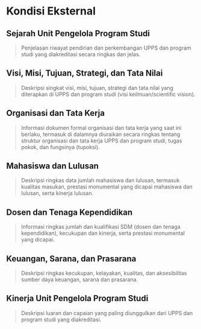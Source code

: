 # Kondisi Eksternal

<!--@include: ../indikator/1.md-->

## Sejarah Unit Pengelola Program Studi

> Penjelasan riwayat pendirian dan perkembangan UPPS dan program studi yang diakreditasi secara ringkas dan jelas.

## Visi, Misi, Tujuan, Strategi, dan Tata Nilai

> Deskripsi singkat visi, misi, tujuan, strategi dan tata nilai yang diterapkan di UPPS dan program studi (visi keilmuan/scientific vision).

## Organisasi dan Tata Kerja

> Informasi dokumen formal organisasi dan tata kerja yang saat ini berlaku, termasuk di dalamnya diuraikan secara ringkas tentang struktur organisasi dan tata kerja UPPS dan program studi, tugas pokok, dan fungsinya (tupoksi).

## Mahasiswa dan Lulusan

> Deskripsi ringkas data jumlah mahasiswa dan lulusan, termasuk kualitas masukan, prestasi monumental yang dicapai mahasiswa dan lulusan, serta kinerja lulusan.

## Dosen dan Tenaga Kependidikan

> Informasi ringkas jumlah dan kualifikasi SDM (dosen dan tenaga kependidikan), kecukupan dan kinerja, serta prestasi monumental yang dicapai.

## Keuangan, Sarana, dan Prasarana

> Deskripsi ringkas kecukupan, kelayakan, kualitas, dan aksesibilitas sumber daya keuangan, sarana dan prasarana.

## Kinerja Unit Pengelola Program Studi

> Deskripsi luaran dan capaian yang paling diunggulkan dari UPPS dan program studi yang diakreditasi.
